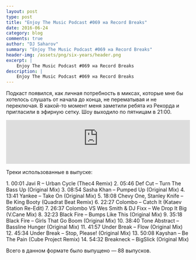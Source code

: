 ```yaml
---
layout: post
type: post
title: "Enjoy The Music Podcast #069 на Record Breaks"
date: 2016-06-24
category: blog
comments: true
author: "DJ Saharov"
summary: "Enjoy The Music Podcast #069 на Record Breaks"
header-img: /assets/png/six-years/header.png
excerpt: |
    Enjoy The Music Podcast #069 на Record Breaks
description: |
    Enjoy The Music Podcast #069 на Record Breaks
---
```


<p>
<span class="firstcharacter">П</span>одкаст появился, как личная потребность в миксах, которые мне бы хотелось слушать от начала до конца, не перематывая и не переключая. В какой-то момент меня заметили ребята из Рекорда и пригласили в эфирную сетку. Шоу выходило по пятницам в 21:00.
</p>

<iframe width="100%" height="120" src="https://player-widget.mixcloud.com/widget/iframe/?hide_cover=1&feed=%2Fdjsaharovofficial%2Fenjoy-the-music-podcast-069%2F" frameborder="0" allow="encrypted-media; fullscreen; autoplay; idle-detection; speaker-selection; web-share;" ></iframe>

<p>Треки использованные в выпуске:</p>
1. 00:01 Javi R – Urban Cycle (Thec4 Remix)
2. 05:46 Def Cut – Turn The Bass Up (Original Mix)
3. 08:54 Sasha Khan – Pumped Up (Original Mix)
4. 13:41 Yankee – Take On (Original Mix)
5. 18:08 Chevy One, Stanley Knife – Be King Booty (Quadrat Beat Remix)
6. 22:27 Colombo – Catch It (Kataev Station Re-Edit)
7. 26:37 Colombo VS Wes Smith & DJ Fixx – We Drop It Big (V.Cane Mix)
8. 32:23 Black Fire – Bumps Like This (Original Mix)
9. 35:18 Black Fire – Girls That Go Boom (Original Mix)
10. 38:40 Tone Abstract – Bassline Hunger (Original Mix)
11. 41:57 Under Break – Flow (Original Mix)
12. 45:34 Under Break – Stop, Please! (Original Mix)
13. 50:08 Kayshan – Be The Pain (Cube Project Remix)
14. 54:32 Breakneck – BigSlick (Original Mix)

<p>Всего в данном формате было выпущено &mdash; 88 выпусков.</p>
